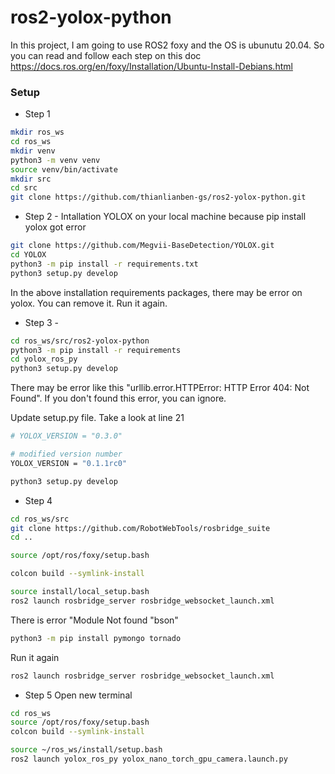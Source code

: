 # ros2-yolox-python

In this project, I am going to use ROS2 foxy and the OS is ubunutu 20.04.
So you can read and follow each step on this doc https://docs.ros.org/en/foxy/Installation/Ubuntu-Install-Debians.html

### Setup
- Step 1
```bash
mkdir ros_ws
cd ros_ws
mkdir venv
python3 -m venv venv
source venv/bin/activate
mkdir src
cd src
git clone https://github.com/thianlianben-gs/ros2-yolox-python.git
```

- Step 2 - Intallation YOLOX on your local machine because pip install yolox got error  
```bash
git clone https://github.com/Megvii-BaseDetection/YOLOX.git
cd YOLOX
python3 -m pip install -r requirements.txt
python3 setup.py develop
```

In the above installation requirements packages, there may be error on yolox. You can remove it. Run it again. 


- Step 3 -
```bash
cd ros_ws/src/ros2-yolox-python
python3 -m pip install -r requirements
cd yolox_ros_py
python3 setup.py develop
```
There may be error like this "urllib.error.HTTPError: HTTP Error 404: Not Found". If you don't found this error, you can ignore. 

Update setup.py file. Take a look at line 21 
```bash
# YOLOX_VERSION = "0.3.0"

# modified version number
YOLOX_VERSION = "0.1.1rc0"
```
```bash
python3 setup.py develop
```

- Step 4
```bash
cd ros_ws/src
git clone https://github.com/RobotWebTools/rosbridge_suite
cd ..

source /opt/ros/foxy/setup.bash

colcon build --symlink-install

source install/local_setup.bash
ros2 launch rosbridge_server rosbridge_websocket_launch.xml
```

There is error "Module Not found "bson"

```bash
python3 -m pip install pymongo tornado
```
Run it again 
```bash
ros2 launch rosbridge_server rosbridge_websocket_launch.xml
```

- Step 5 Open new terminal
```bash
cd ros_ws
source /opt/ros/foxy/setup.bash
colcon build --symlink-install

source ~/ros_ws/install/setup.bash
ros2 launch yolox_ros_py yolox_nano_torch_gpu_camera.launch.py
```



